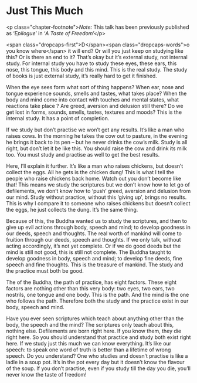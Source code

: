 Just This Much
==============

\<p class="chapter-footnote"\>*Note:* This talk has been previously
published as ‘*Epilogue*’ in ‘*A Taste of Freedom*’\</p\>

\<span class="dropcaps-first"\>D\</span\>\<span
class="dropcaps-words"\>o you know where\</span\> it will end? Or will
you just keep on studying like this? Or is there an end to it? That’s
okay but it’s external study, not internal study. For internal study you
have to study these eyes, these ears, this nose, this tongue, this body
and this mind. This is the real study. The study of books is just
external study, it’s really hard to get it finished.

When the eye sees form what sort of thing happens? When ear, nose and
tongue experience sounds, smells and tastes, what takes place? When the
body and mind come into contact with touches and mental states, what
reactions take place ? Are greed, aversion and delusion still there? Do
we get lost in forms, sounds, smells, tastes, textures and moods? This
is the internal study. It has a point of completion.

If we study but don’t practise we won’t get any results. It’s like a man
who raises cows. In the morning he takes the cow out to pasture, in the
evening he brings it back to its pen – but he never drinks the cow’s
milk. Study is all right, but don’t let it be like this. You should
raise the cow and drink its milk too. You must study and practise as
well to get the best results.

Here, I’ll explain it further. It’s like a man who raises chickens, but
doesn’t collect the eggs. All he gets is the chicken dung! This is what
I tell the people who raise chickens back home. Watch out you don’t
become like that! This means we study the scriptures but we don’t know
how to let go of defilements, we don’t know how to ‘push’ greed,
aversion and delusion from our mind. Study without practice, without
this ‘giving up’, brings no results. This is why I compare it to someone
who raises chickens but doesn’t collect the eggs, he just collects the
dung. It’s the same thing.

Because of this, the Buddha wanted us to study the scriptures, and then
to give up evil actions through body, speech and mind; to develop
goodness in our deeds, speech and thoughts. The real worth of mankind
will come to fruition through our deeds, speech and thoughts. If we only
talk, without acting accordingly, it’s not yet complete. Or if we do
good deeds but the mind is still not good, this is still not complete.
The Buddha taught to develop goodness in body, speech and mind; to
develop fine deeds, fine speech and fine thoughts. This is the treasure
of mankind. The study and the practice must both be good.

The of the Buddha, the path of practice, has eight factors. These eight
factors are nothing other than this very body: two eyes, two ears, two
nostrils, one tongue and one body. This is the path. And the mind is the
one who follows the path. Therefore both the study and the practice
exist in our body, speech and mind.

Have you ever seen scriptures which teach about anything other than the
body, the speech and the mind? The scriptures only teach about this,
nothing else. Defilements are born right here. If you know them, they
die right here. So you should understand that practice and study both
exist right here. If we study just this much we can know everything.
It’s like our speech: to speak one word of truth is better than a
lifetime of wrong speech. Do you understand? One who studies and doesn’t
practise is like a ladle in a soup pot. It’s in the pot every day but it
doesn’t know the flavour of the soup. If you don’t practise, even if you
study till the day you die, you’ll never know the taste of freedom!
